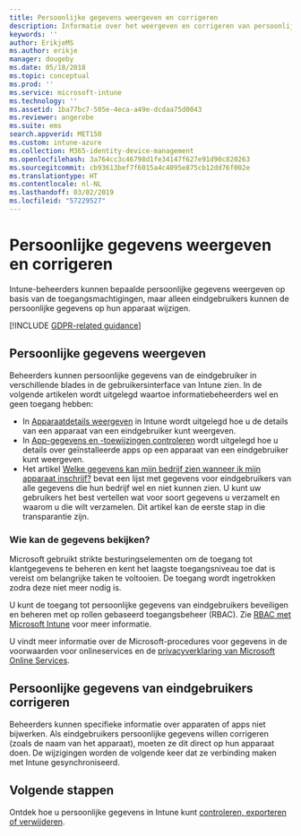 ```yaml
---
title: Persoonlijke gegevens weergeven en corrigeren
description: Informatie over het weergeven en corrigeren van persoonlijke gegevens.
keywords: ''
author: ErikjeMS
ms.author: erikje
manager: dougeby
ms.date: 05/18/2018
ms.topic: conceptual
ms.prod: ''
ms.service: microsoft-intune
ms.technology: ''
ms.assetid: 1ba77bc7-505e-4eca-a49e-dcdaa75d0043
ms.reviewer: angerobe
ms.suite: ems
search.appverid: MET150
ms.custom: intune-azure
ms.collection: M365-identity-device-management
ms.openlocfilehash: 3a764cc3c46798d1fe34147f627e91d90c820263
ms.sourcegitcommit: cb93613bef7f6015a4c4095e875cb12dd76f002e
ms.translationtype: HT
ms.contentlocale: nl-NL
ms.lasthandoff: 03/02/2019
ms.locfileid: "57229527"
---
```

# <a name="view-and-correct-personal-data"></a>Persoonlijke gegevens weergeven en corrigeren

Intune-beheerders kunnen bepaalde persoonlijke gegevens weergeven op basis van de toegangsmachtigingen, maar alleen eindgebruikers kunnen de persoonlijke gegevens op hun apparaat wijzigen.

[!INCLUDE [GDPR-related guidance](./includes/gdpr-dsr-and-stp-note.md)]


## <a name="view-personal-data"></a>Persoonlijke gegevens weergeven

Beheerders kunnen persoonlijke gegevens van de eindgebruiker in verschillende blades in de gebruikersinterface van Intune zien. In de volgende artikelen wordt uitgelegd waartoe informatiebeheerders wel en geen toegang hebben:
- In [Apparaatdetails weergeven](device-inventory.md) in Intune wordt uitgelegd hoe u de details van een apparaat van een eindgebruiker kunt weergeven.
- In [App-gegevens en -toewijzingen controleren](apps-monitor.md) wordt uitgelegd hoe u details over geïnstalleerde apps op een apparaat van een eindgebruiker kunt weergeven.
- Het artikel [Welke gegevens kan mijn bedrijf zien wanneer ik mijn apparaat inschrijf?](https://docs.microsoft.com/intune-user-help/what-info-can-your-company-see-when-you-enroll-your-device-in-intune) bevat een lijst met gegevens voor eindgebruikers van alle gegevens die hun bedrijf wel en niet kunnen zien. U kunt uw gebruikers het best vertellen wat voor soort gegevens u verzamelt en waarom u die wilt verzamelen. Dit artikel kan de eerste stap in die transparantie zijn.

### <a name="who-can-view-the-data"></a>Wie kan de gegevens bekijken?

Microsoft gebruikt strikte besturingselementen om de toegang tot klantgegevens te beheren en kent het laagste toegangsniveau toe dat is vereist om belangrijke taken te voltooien. De toegang wordt ingetrokken zodra deze niet meer nodig is. 

U kunt de toegang tot persoonlijke gegevens van eindgebruikers beveiligen en beheren met op rollen gebaseerd toegangsbeheer (RBAC). Zie [RBAC met Microsoft Intune](role-based-access-control.md) voor meer informatie.

U vindt meer informatie over de Microsoft-procedures voor gegevens in de voorwaarden voor onlineservices en de [privacyverklaring van Microsoft Online Services](http://go.microsoft.com/fwlink/p/?linkid=131004&clcid=0x409). 

## <a name="correct-end-user-personal-data"></a>Persoonlijke gegevens van eindgebruikers corrigeren

Beheerders kunnen specifieke informatie over apparaten of apps niet bijwerken. Als eindgebruikers persoonlijke gegevens willen corrigeren (zoals de naam van het apparaat), moeten ze dit direct op hun apparaat doen. De wijzigingen worden de volgende keer dat ze verbinding maken met Intune gesynchroniseerd.


## <a name="next-steps"></a>Volgende stappen

Ontdek hoe u persoonlijke gegevens in Intune kunt [controleren, exporteren of verwijderen](privacy-data-audit-export-delete.md).
